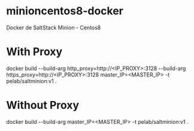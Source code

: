 # minioncentos8-docker
Docker de SaltStack Minion - Centos8


# With Proxy
docker build --build-arg http_proxy=http://<IP_PROXY>:3128 --build-arg https_proxy=http://<IP_PROXY>:3128 master_IP=<MASTER_IP>  -t pelab/saltminion:v1 .

# Without Proxy
docker build --build-arg master_IP=<MASTER_IP>  -t pelab/saltminion:v1 .
